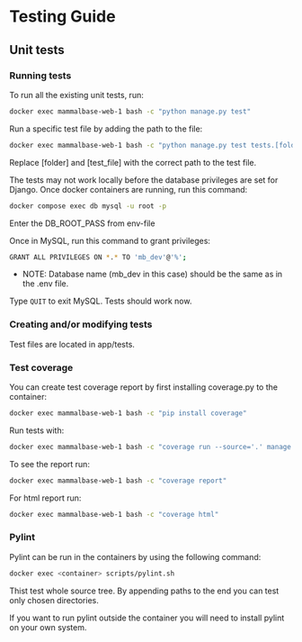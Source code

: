 # Testing Guide

## Unit tests

### Running tests

To run all the existing unit tests, run:

```bash
docker exec mammalbase-web-1 bash -c "python manage.py test"
```

Run a specific test file by adding the path to the file:

```bash
docker exec mammalbase-web-1 bash -c "python manage.py test tests.[folder].[test_file]"
```
Replace [folder] and [test_file] with the correct path to the test file.

The tests may not work locally before the database privileges are set for Django. Once docker containers are running, run this command:

```bash
docker compose exec db mysql -u root -p
```

Enter the DB_ROOT_PASS from env-file

Once in MySQL, run this command to grant privileges:

```bash
GRANT ALL PRIVILEGES ON *.* TO 'mb_dev'@'%';
```
- NOTE: Database name (mb_dev in this case) should be the same as in the .env file.  

Type ```QUIT``` to exit MySQL. Tests should work now.

### Creating and/or modifying tests

Test files are located in app/tests.  

### Test coverage

You can create test coverage report by first installing coverage.py to the container:
```bash
docker exec mammalbase-web-1 bash -c "pip install coverage"
```
Run tests with:
```bash
docker exec mammalbase-web-1 bash -c "coverage run --source='.' manage.py test"
```

To see the report run:
```bash
docker exec mammalbase-web-1 bash -c "coverage report"
```
For html report run:
```bash
docker exec mammalbase-web-1 bash -c "coverage html"
```

### Pylint

Pylint can be run in the containers by using the following command:
```sh
docker exec <container> scripts/pylint.sh 
```
Thist test whole source tree. By appending paths to the end you can test
only chosen directories.

If you want to run pylint outside the container you will need to install
pylint on your own system.
